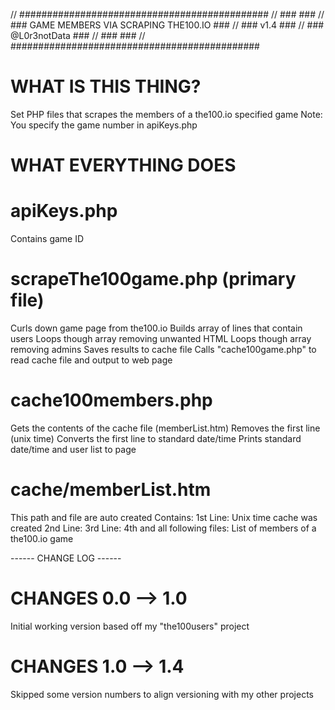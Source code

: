 // #############################################
// ###                                       ###
// ###  GAME MEMBERS VIA SCRAPING THE100.IO  ###
// ###  v1.4                                 ###
// ###  @L0r3notData                         ###
// ###                                       ###
// #############################################


# WHAT IS THIS THING? #
Set PHP files that scrapes the members of a the100.io specified game
Note: You specify the game number in apiKeys.php


# WHAT EVERYTHING DOES #

# apiKeys.php #
Contains game ID

# scrapeThe100game.php (primary file) #
Curls down game page from the100.io
Builds array of lines that contain users
Loops though array removing unwanted HTML
Loops though array removing admins
Saves results to cache file
Calls "cache100game.php" to read cache file and output to web page

# cache100members.php #
Gets the contents of the cache file (memberList.htm)
Removes the first line (unix time)
Converts the first line to standard date/time
Prints standard date/time and user list to page

# cache/memberList.htm #
This path and file are auto created
Contains:
	1st Line: Unix time cache was created
	2nd Line: 
	3rd Line:
	4th and all following files: List of members of a the100.io game


------ CHANGE LOG ------

# CHANGES 0.0 --> 1.0 #
Initial working version based off my "the100users" project

# CHANGES 1.0 --> 1.4 #
Skipped some version numbers to align versioning with my other projects

